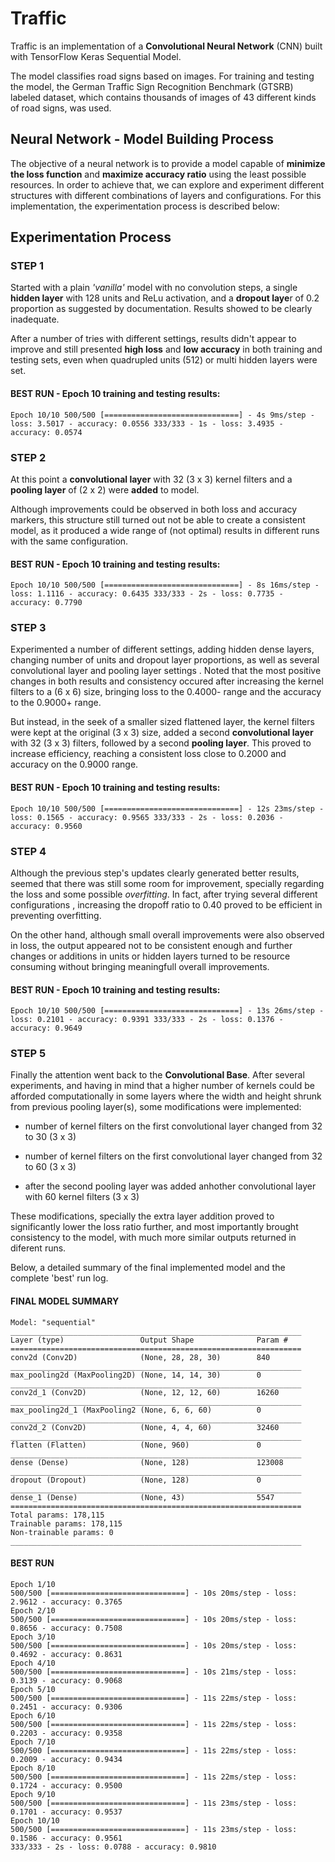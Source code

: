 # Traffic
Traffic is an implementation of a **Convolutional Neural Network** (CNN) built with TensorFlow Keras Sequential Model.

The model classifies road signs based on images. For training and testing the model, the German Traffic Sign Recognition Benchmark (GTSRB) labeled dataset, which contains thousands of images of 43 different kinds of road signs, was used.

## Neural Network - Model Building Process
The objective of a neural network is to provide a model capable of **minimize the loss function** and **maximize accuracy ratio** using the least possible resources. In order to achieve that, we can explore and experiment different structures with different combinations of layers and configurations. For this implementation, the experimentation process is described below:

## Experimentation Process 
### STEP 1
Started with a plain *'vanilla'* model with no convolution steps, a single **hidden layer** with 128 units and ReLu activation, and a **dropout laye**r of 0.2 proportion as suggested by documentation. Results showed to be clearly inadequate.

After a number of tries with different settings, results didn't appear to improve and still presented **high loss** and **low accuracy** in both training and testing sets, even when quadrupled units (512) or multi hidden layers were set.

#### BEST RUN - Epoch 10 training and testing results: 

`Epoch 10/10
500/500 [==============================] - 4s 9ms/step - loss: 3.5017 - accuracy: 0.0556
333/333 - 1s - loss: 3.4935 - accuracy: 0.0574`


### STEP 2
At this point a **convolutional layer** with 32 (3 x 3) kernel filters and a **pooling layer** of (2 x 2) were **added** to model. 

Although improvements could be observed in both loss and accuracy markers, this structure still turned out not be able to create a consistent model, as it produced a wide range of (not optimal) results in different runs with the same configuration.

#### BEST RUN - Epoch 10 training and testing results:
`Epoch 10/10
500/500 [==============================] - 8s 16ms/step - loss: 1.1116 - accuracy: 0.6435
333/333 - 2s - loss: 0.7735 - accuracy: 0.7790`

### STEP 3
Experimented a number of different settings, adding hidden dense layers, changing number of units and dropout layer proportions, as well as several convolutional layer and pooling layer settings . Noted that the most positive changes in both results and consistency occured after increasing the kernel filters to a (6 x 6) size, bringing loss to the 0.4000- range and the accuracy to the 0.9000+ range.

But instead, in the seek of a smaller sized flattened layer, the kernel filters were kept at the original (3 x 3) size, added a second **convolutional layer** with 32 (3 x 3) filters, followed by a second **pooling layer**. This proved to increase efficiency, reaching a consistent loss close to 0.2000 and accuracy on the 0.9000 range.

#### BEST RUN - Epoch 10 training and testing results:
`Epoch 10/10
500/500 [==============================] - 12s 23ms/step - loss: 0.1565 - accuracy: 0.9565
333/333 - 2s - loss: 0.2036 - accuracy: 0.9560`

### STEP 4
Although the previous step's updates clearly generated better results, seemed that there was still some room for improvement, specially regarding the loss and some possible *overfitting*. In fact, after trying several different configurations , increasing the dropoff ratio to 0.40 proved to be efficient in preventing overfitting.

On the other hand, although small overall improvements were also observed in loss, the output appeared not to be consistent enough and further changes or additions in units or hidden layers turned to be resource consuming without bringing meaningfull overall improvements.

#### BEST RUN - Epoch 10 training and testing results:
`
Epoch 10/10
500/500 [==============================] - 13s 26ms/step - loss: 0.2101 - accuracy: 0.9391
333/333 - 2s - loss: 0.1376 - accuracy: 0.9649
`

### STEP 5

Finally the attention went back to the **Convolutional Base**. After several experiments, and having in mind that a higher number of kernels could be afforded computationally in some layers where the width and height shrunk from previous pooling layer(s), some modifications were implemented:

- number of kernel filters on the first convolutional layer changed from 32 to 30 (3 x 3)

- number of kernel filters on the first convolutional layer changed from 32 to 60 (3 x 3)

- after the second pooling layer was added anhother convolutional layer with 60 kernel filters (3 x 3)

These modifications, specially the extra layer addition proved to significantly lower the loss ratio further, and most importantly brought consistency to the model, with much more similar outputs returned in diferent runs.

Below, a detailed summary of the final implemented model and the complete 'best' run log.

#### FINAL MODEL SUMMARY

```
Model: "sequential"
_________________________________________________________________
Layer (type)                 Output Shape              Param #   
=================================================================
conv2d (Conv2D)              (None, 28, 28, 30)        840       
_________________________________________________________________
max_pooling2d (MaxPooling2D) (None, 14, 14, 30)        0         
_________________________________________________________________
conv2d_1 (Conv2D)            (None, 12, 12, 60)        16260     
_________________________________________________________________
max_pooling2d_1 (MaxPooling2 (None, 6, 6, 60)          0         
_________________________________________________________________
conv2d_2 (Conv2D)            (None, 4, 4, 60)          32460     
_________________________________________________________________
flatten (Flatten)            (None, 960)               0         
_________________________________________________________________
dense (Dense)                (None, 128)               123008    
_________________________________________________________________
dropout (Dropout)            (None, 128)               0         
_________________________________________________________________
dense_1 (Dense)              (None, 43)                5547      
=================================================================
Total params: 178,115
Trainable params: 178,115
Non-trainable params: 0
_________________________________________________________________
```

#### BEST RUN
```
Epoch 1/10
500/500 [==============================] - 10s 20ms/step - loss: 2.9612 - accuracy: 0.3765 
Epoch 2/10
500/500 [==============================] - 10s 20ms/step - loss: 0.8656 - accuracy: 0.7508
Epoch 3/10
500/500 [==============================] - 10s 20ms/step - loss: 0.4692 - accuracy: 0.8631
Epoch 4/10
500/500 [==============================] - 10s 21ms/step - loss: 0.3139 - accuracy: 0.9068
Epoch 5/10
500/500 [==============================] - 11s 22ms/step - loss: 0.2451 - accuracy: 0.9306
Epoch 6/10
500/500 [==============================] - 11s 22ms/step - loss: 0.2203 - accuracy: 0.9358
Epoch 7/10
500/500 [==============================] - 11s 22ms/step - loss: 0.2009 - accuracy: 0.9434
Epoch 8/10
500/500 [==============================] - 11s 22ms/step - loss: 0.1724 - accuracy: 0.9500
Epoch 9/10
500/500 [==============================] - 11s 23ms/step - loss: 0.1701 - accuracy: 0.9537
Epoch 10/10
500/500 [==============================] - 11s 23ms/step - loss: 0.1586 - accuracy: 0.9561
333/333 - 2s - loss: 0.0788 - accuracy: 0.9810
```
